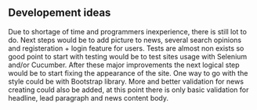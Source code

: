 ## Developement ideas
Due to shortage of time and programmers inexperience, there is still lot to do.
Next steps would be to add picture to news, several search opinions and registeration + login feature for users. Tests are almost non exists so good point to start with testing would be to test sites usage with Selenium and/or Cucumber. After these major improvements the next logical step would be to start fixing the appearance of the site. One way to go with the style could be with Bootstrap library. More and better validation for news creating could also be added, at this point there is only basic validation for headline, lead paragraph and news content body.





